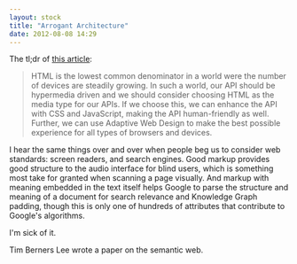 ```yaml
---
layout: stock
title: "Arrogant Architecture"
date: 2012-08-08 14:29
---
```


The tl;dr of [this article](http://www.jayway.com/2012/08/01/combining-html-hypermedia-apis-and-adaptive-web-design/):

> HTML is the lowest common denominator in a world were the number of devices are steadily growing. In such a world, our API should be hypermedia driven and we should consider choosing HTML as the media type for our APIs. If we choose this, we can enhance the API with CSS and JavaScript, making the API human-friendly as well. Further, we can use Adaptive Web Design to make the best possible experience for all types of browsers and devices.

I hear the same things over and over when people beg us to consider web standards: screen readers, and search engines. Good markup provides good structure to the audio interface for blind users, which is something most take for granted when scanning a page visually. And markup with meaning embedded in the text itself helps Google to parse the structure and meaning of a document for search relevance and Knowledge Graph padding, though this is only one of hundreds of attributes that contribute to Google's algorithms.

I'm sick of it.

Tim Berners Lee wrote a paper on the semantic web.